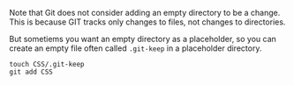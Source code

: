 
Note that Git does not consider adding an empty directory to be a change. This is because GIT tracks only changes to files, not changes to directories. 

But sometiems you want an empty directory as a placeholder, so you can create an empty file often called `.git-keep` in a placeholder directory.

```
touch CSS/.git-keep
git add CSS
```
